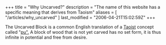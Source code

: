 +++
title = "Why Uncarved?"
description = "The name of this website has a specific meaning that derives from Taoism"
aliases = [ "/articles/why_uncarved" ]
last_modified = "2006-04-21T15:02:59Z"
+++


The Uncarved Block is a common English translation of a [Taoist][5]
concept called "[pu".][6] A block of wood that is not yet carved has no
set form, it is thus infinite in potential and free from desire.

[5]: http://en.wikipedia.org/wiki/Taoism
[6]: http://plato.stanford.edu/entries/taoism/#pu
